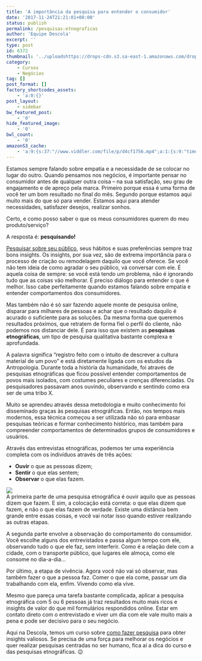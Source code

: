 ```yaml
---
title: 'A importância da pesquisa para entender o consumidor'
date: '2017-11-24T21:21:01+00:00'
status: publish
permalink: /pesquisas-etnograficas
author: 'Equipe Descola'
excerpt: ''
type: post
id: 6372
thumbnail: '../uploadshttps://drops-cdn.s3.sa-east-1.amazonaws.com/drops-new/wp-content/uploads/2017/11/24211703/pesquisas-150x150.png'
category:
    - Cursos
    - Negócios
tag: []
post_format: []
factory_shortcodes_assets:
    - 'a:0:{}'
post_layout:
    - sidebar
bw_featured_post:
    - '0'
hide_featured_image:
    - '0'
bwl_count:
    - '0'
amazonS3_cache:
    - 'a:9:{s:37:"//www.viddler.com/file/p/d4cf1756.mp4";a:1:{s:9:"timestamp";i:1511556823;}s:109:"//s3-sa-east-1.amazonaws.com/drops-cdn/drops-new/wp-content/uploads/2017/11/24205404/pesquisa-etnografica.png";i:6377;s:118:"//s3-sa-east-1.amazonaws.com/drops-cdn/drops-new/wp-content/uploads/2017/11/24205404/pesquisa-etnografica-1024x575.png";i:6377;s:71:"//descola.org/drops/wp-content/uploads/2017/11/pesquisa-etnografica.png";i:6377;s:80:"//descola.org/drops/wp-content/uploads/2017/11/pesquisa-etnografica-1024x575.png";i:6377;s:100:"//s3-sa-east-1.amazonaws.com/drops-cdn/drops-new/wp-content/uploads/2017/11/24205442/Descola_590.mp4";s:4:"6378";s:62:"//descola.org/drops/wp-content/uploads/2017/11/Descola_590.mp4";s:4:"6378";s:103:"//s3-sa-east-1.amazonaws.com/drops-cdn/drops-new/wp-content/uploads/2017/11/24205844/cover-pesquias.jpg";s:4:"6380";s:65:"//descola.org/drops/wp-content/uploads/2017/11/cover-pesquias.jpg";s:4:"6380";}'
---
```

Estamos sempre falando sobre empatia e a necessidade de se colocar no lugar do outro. Quando pensamos nos negócios, é importante pensar no consumidor antes de qualquer outra coisa – na sua satisfação, seu grau de engajamento e de apreço pela marca. Primeiro porque essa é uma forma de você ter um bom resultado no final do mês. Segundo porque estamos aqui muito mais do que só para vender. Estamos aqui para atender necessidades, satisfazer desejos, realizar sonhos.

Certo, e como posso saber o que os meus consumidores querem do meu produto/serviço?

A resposta é: **pesquisando!**

[Pesquisar sobre seu público](https://descola.org/drops/quem-nao-gosta-de-pesquisa-bom-sujeito-nao-e-ou-ta-pesquisando-errado/), seus hábitos e suas preferências sempre traz bons insights. Os insights, por sua vez, são de extrema importância para o processo de criação ou remodelagem daquilo que você oferece. Se você não tem ideia de como agradar o seu público, vá conversar com ele. É aquela coisa de sempre: se você está tendo um problema, não é ignorando tudo que as coisas vão melhorar. É preciso diálogo para entender o que é melhor. Isso cabe perfeitamente quando estamos falando sobre empatia e entender comportamentos dos consumidores.

Mas também não é só sair fazendo aquele monte de pesquisa online, disparar para milhares de pessoas e achar que o resultado daquilo é acurado o suficiente para as soluções. Da mesma forma que queremos resultados próximos, que retratem de forma fiel o perfil do cliente, não podemos nos distanciar dele. É para isso que existem as **pesquisas etnográficas**, um tipo de pesquisa qualitativa bastante complexa e aprofundada.

A palavra significa “registro feito com o intuito de descrever a cultura material de um povo” e está diretamente ligada com os estudos da Antropologia. Durante toda a história da humanidade, foi através de pesquisas etnográficas que ficou possível entender comportamentos de povos mais isolados, com costumes peculiares e crenças diferenciadas. Os pesquisadores passavam anos ouvindo, observando e sentindo como era ser de uma tribo X.

Muito se aprendeu através dessa metodologia e muito conhecimento foi disseminado graças às pesquisas etnográficas. Então, nos tempos mais modernos, essa técnica começou a ser utilizada não só para embasar pesquisas teóricas e formar conhecimento histórico, mas também para compreender comportamentos de determinados grupos de consumidores e usuários.

Através das entrevistas etnográficas, podemos ter uma experiência completa com os indivíduos através de três ações:

- **Ouvir** o que as pessoas dizem;
- **Sentir** o que elas sentem;
- **Observar** o que elas fazem.

![](https://descola.org/drops/wp-content/uploads/2017/11/pesquisa-etnografica-1024x575.png)  
A primeira parte de uma pesquisa etnográfica é ouvir aquilo que as pessoas dizem que fazem. E sim, a colocação está correta: o que elas dizem que fazem, e não o que elas fazem de verdade. Existe uma distância bem grande entre essas coisas, e você vai notar isso quando estiver realizando as outras etapas.

A segunda parte envolve a observação do comportamento do consumidor. Você escolhe alguns dos entrevistados e passa algum tempo com ele, observando tudo o que ele faz, sem interferir. Como é a relação dele com a cidade, com o transporte público, que lugares ele almoça, como ele consome no dia-a-dia…

Por último, a etapa de vivência. Agora você não vai só observar, mas também fazer o que a pessoa faz. Comer o que ela come, passar um dia trabalhando com ela, enfim. Vivendo como ela vive.

Mesmo que pareça uma tarefa bastante complicada, aplicar a pesquisa etnográfica com 5 ou 6 pessoas já traz resultados muito mais ricos e insights de valor do que mil formulários respondidos online. Estar em contato direto com o entrevistado e viver um dia com ele vale muito mais a pena e pode ser decisivo para o seu negócio.

Aqui na Descola, temos um curso sobre [como fazer pesquisa](https://descola.org/curso/como-fazer-pesquisa) para obter insights valiosos. Se precisa de uma força para melhorar os negócios e quer realizar pesquisas centradas no ser humano, fica aí a dica do curso e das pesquisas etnográficas. 😉